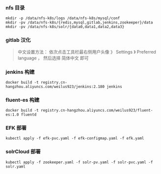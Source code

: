 ### nfs 目录
```
mkdir -p /data/nfs-k8s/logs /data/nfs-k8s/mysql/conf
mkdir -pv /data/nfs-k8s/{redis,mysql,gitlab,jenkins,zookeeper}/data
mkdir -pv /data/nfs-k8s/solr/{data0,data1,data2,data3}
```

### gitlab 汉化
> 中文设置方法： 依次点击工具栏最右侧用户头像 》 Settings 》 Preferred language ， 然后选择 简体中文 即可

### jenkins 构建
```
docker build -t registry.cn-hangzhou.aliyuncs.com/weilus923/jenkins:2.180 jenkins
```

### fluent-es 构建
```
docker build -t registry.cn-hangzhou.aliyuncs.com/weilus923/fluent-es:1.0 fluentd
```


### EFK 部署
```
kubectl apply -f efk-pvc.yaml -f efk-configmap.yaml -f efk.yaml
```


### solrCloud 部署
```
kubectl apply -f zookeeper.yaml -f solr-pv.yaml -f solr-pvc.yaml -f solr.yaml
```